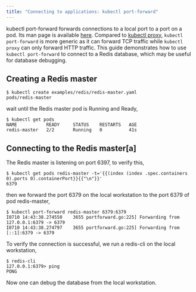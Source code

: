 ```yaml
---
title: "Connecting to applications: kubectl port-forward"
---
```

kubectl port-forward forwards connections to a local port to a port on a pod. Its man page is available [here](kubectl/kubectl_port-forward). Compared to [kubectl proxy](accessing-the-cluster.html#using-kubectl-proxy), `kubectl port-forward` is more generic as it can forward TCP traffic while `kubectl proxy` can only forward HTTP traffic. This guide demonstrates how to use `kubectl port-forward` to connect to a Redis database, which may be useful for database debugging.

## Creating a Redis master

```shell
$ kubectl create examples/redis/redis-master.yaml
pods/redis-master
```
wait until the Redis master pod is Running and Ready,

```shell
$ kubectl get pods
NAME           READY     STATUS    RESTARTS   AGE
redis-master   2/2       Running   0          41s
```
## Connecting to the Redis master[a]

The Redis master is listening on port 6397, to verify this,

```shell
$ kubectl get pods redis-master -t='{{(index (index .spec.containers 0).ports 0).containerPort}}{{"\n"}}'
6379
```
then we forward the port 6379 on the local workstation to the port 6379 of pod redis-master,

```shell
$ kubectl port-forward redis-master 6379:6379
I0710 14:43:38.274550    3655 portforward.go:225] Forwarding from 127.0.0.1:6379 -> 6379
I0710 14:43:38.274797    3655 portforward.go:225] Forwarding from [::1]:6379 -> 6379
```
To verify the connection is successful, we run a redis-cli on the local workstation,

```shell
$ redis-cli
127.0.0.1:6379> ping
PONG
```
Now one can debug the database from the local workstation.
